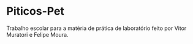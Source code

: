 # Piticos-Pet
Trabalho escolar para a matéria de prática de laboratório feito por Vitor Muratori e Felipe Moura.
